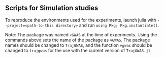 ## Scripts for Simulation studies

To reproduce the environments used for the experiments, launch julia with `--project=<path-to-this directory>` and run `using Pkg; Pkg.instantiate()`. 

Note: The package was named `vGWAS` at the time of experiments. Using the commands above sets the name of the package as `vGWAS`. The package names should be changed to `TrajGWAS`, and the function `vgwas` should be changed to `trajgwas` for the use with the current version of `TrajGWAS.jl`.

